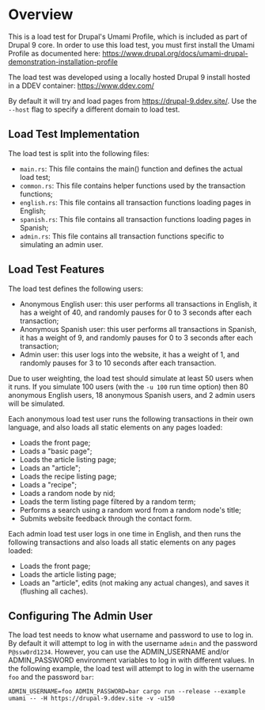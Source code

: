 # Overview

This is a load test for Drupal's Umami Profile, which is included as part of Drupal 9 core. In order to use this load test, you must first install the Umami Profile as documented here:
https://www.drupal.org/docs/umami-drupal-demonstration-installation-profile

The load test was developed using a locally hosted Drupal 9 install hosted in a DDEV container:
https://www.ddev.com/

By default it will try and load pages from https://drupal-9.ddev.site/. Use the `--host` flag to specify a different domain to load test.

## Load Test Implementation

The load test is split into the following files:
 - `main.rs`: This file contains the main() function and defines the actual load test;
 - `common.rs`: This file contains helper functions used by the transaction functions;
 - `english.rs`: This file contains all transaction functions loading pages in English;
 - `spanish.rs`: This file contains all transaction functions loading pages in Spanish;
 - `admin.rs`: This file contains all transaction functions specific to simulating an admin user.

## Load Test Features

The load test defines the following users:
 - Anonymous English user: this user performs all transactions in English, it has a weight of 40, and randomly pauses for 0 to 3 seconds after each transaction;
 - Anonymous Spanish user: this user performs all transactions in Spanish, it has a weight of 9, and randomly pauses for 0 to 3 seconds after each transaction;
 - Admin user: this user logs into the website, it has a weight of 1, and randomly pauses for 3 to 10 seconds after each transaction.

Due to user weighting, the load test should simulate at least 50 users when it runs. If you simulate 100 users (with the `-u 100` run time option) then 80 anonymous English users, 18 anonymous Spanish users, and 2 admin users will be simulated.

Each anonymous load test user runs the following transactions in their own language, and also loads all static elements on any pages loaded:
 - Loads the front page;
 - Loads a "basic page";
 - Loads the article listing page;
 - Loads an "article";
 - Loads the recipe listing page;
 - Loads a "recipe";
 - Loads a random node by nid;
 - Loads the term listing page filtered by a random term;
 - Performs a search using a random word from a random node's title;
 - Submits website feedback through the contact form.

Each admin load test user logs in one time in English, and then runs the following transactions and also loads all static elements on any pages loaded:
 - Loads the front page;
 - Loads the article listing page;
 - Loads an "article", edits (not making any actual changes), and saves it (flushing all caches).

 ## Configuring The Admin User

 The load test needs to know what username and password to use to log in. By default it will attempt to log in with the username `admin` and the password `P@ssw0rd1234`. However, you can use the ADMIN_USERNAME and/or ADMIN_PASSWORD environment variables to log in with different values. In the following example, the load test will attempt to log in with the username `foo` and the password `bar`:

 ```
 ADMIN_USERNAME=foo ADMIN_PASSWORD=bar cargo run --release --example umami -- -H https://drupal-9.ddev.site -v -u150
 ```
